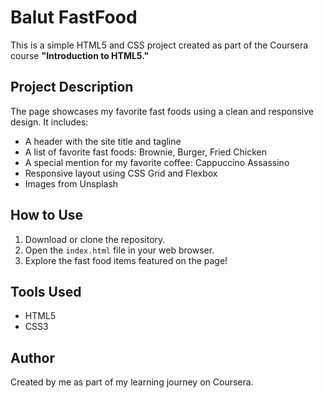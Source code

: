 # Balut FastFood

This is a simple HTML5 and CSS project created as part of the Coursera course **"Introduction to HTML5."**

## Project Description

The page showcases my favorite fast foods using a clean and responsive design. It includes:

- A header with the site title and tagline
- A list of favorite fast foods: Brownie, Burger, Fried Chicken
- A special mention for my favorite coffee: Cappuccino Assassino
- Responsive layout using CSS Grid and Flexbox
- Images from Unsplash

## How to Use

1. Download or clone the repository.
2. Open the `index.html` file in your web browser.
3. Explore the fast food items featured on the page!

## Tools Used

- HTML5
- CSS3

## Author

Created by me as part of my learning journey on Coursera.


